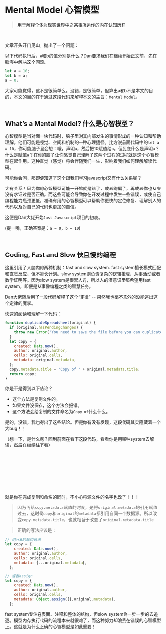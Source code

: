 # Mental Model 心智模型
> [用于解释个体为现实世界中之某事所运作的内在认知历程](https://zh.wikipedia.org/wiki/%E5%BF%83%E6%99%BA%E6%A8%A1%E5%9E%8B)

<br/>

文章开头开门见山，抛出了一个问题：

以下代码执行后，a和b的值分别是什么？Dan要求我们在继续开始正文前，先在脑海中解决这个问题。

```javascript
let a = 10;
let b = a;
a = 0;
```


大家可能觉得，这不是很简单么。没错，是很简单，但算出a和b不是本文的目的，本文的目的在于通过这段代码来解释本文的主旨：`Mental Model`。

<br/>

## What’s a Mental Model? 什么是心智模型？

心智模型是当对面一块代码时，脑子里对其内部发生的事情形成的一种认知和帮助理解。他们可能是视觉、空间和机制的一种心理捷径。比方说前面代码中的`let a = 10`，你可能脑子里会想：哦，声明`a`，然后把10赋值给`a`。但到底什么是声明`a`？什么是赋值`a`？在你的脑子让你感觉自己理解了这两个过程的过程就是这个心智模型在起作用。这种直觉（感觉）将会伴随我们一生，影响着我们如何理解解读代码。

可能你会问，那即便知道了这个跟我们学习javascript又有什么关系呢？

大有关系！因为你的心智模型可能一开始就是错了，或者跑偏了，再或者你也从来没有求证过是否正确。而这些可能会导致你在开发过程中发生一些错误，或使自己编程能力瓶颈更低。准确有用的心智模型可以帮助你更快的定位修复、理解别人的代码以及对自己的代码也更加的自信。

这便是Dan大佬开始`Just Javascript`项目的初衷。

(提一嘴，正确答案是：`a = 0`，`b = 10`)

<br/>

## Coding, Fast and Slow 快且慢的编程

这里引用了人脑内的两种机制：fast and slow system. fast system擅长模式匹配和直觉反应，但不擅长计划。slow system则负责复杂的逻辑推理、从事活动或者数学证明等。因为slow system是很累人的，所以人的潜意识里都希望用fast system，即便是从事像编程之类的智慧任务。

Dan大佬随后用了一段代码解释了这个“定律” -- 果然我也毫不意外的没能逃出这个定律的魔掌。

快速的阅读和理解一下代码：

```javascript
function duplicateSpreadsheet(original) {
  if (original.hasPendingChanges) {
    throw new Error('You need to save the file before you can duplicate it.');
  }
  let copy = {
    created: Date.now(),
    author: original.author,
    cells: original.cells,
    metadata: original.metadata,
  };
  copy.metadata.title = 'Copy of ' + original.metadata.title;
  return copy;
}
```

你是不是得到以下结论？
- 这个方法是复制文件的。
- 如果文件没保存，这个方法会报错。
- 这个方法会给复制的文件命名为`Copy of`什么什么。

是的，没错，我也得出了这些结论。但是你有没有发现，这段代码其实隐藏着一个大bug！！

（想一下，是什么呢？回到前面在看下这段代码，看看你是用哪种system去解读，然后在继续往下看）

<br/>

<br/>

<br/>

<br/>

<br/>

<br/>

<br/>

就是你在完成复制和命名的同时，不小心将源文件的名字也改了！！！

> 因为再给`copy.metadata`赋值的时候，是将`original.metadata`的引用赋值过去，这时候`copy`和`original`的`metadata`都引用自同一个数据源。所以改变`copy.metadata.title`，也就相当于改变了`original.metadata.title`

> 正确的写法应该是：
```javascript
// 用es6的解构语法
let copy = {
    created: Date.now(),
    author: original.author,
    cells: original.cells,
    metadata: {...original.metadata},
  };

// 或者assign
let copy = {
    created: Date.now(),
    author: original.author,
    cells: original.cells,
    metadata: Object.assign({},original.metadata),
  };
```

fast system专注在表面、注释和整体的结构，但slow system会一步一步的去追逐。模型内存执行代码的流程本来就很难了，而这种努力却浪费在错误的心智模型上。这就是为什么正确的心智模型是如此重要！
